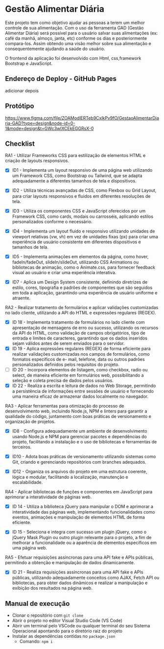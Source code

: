 # Gestão Alimentar Diária

Este projeto tem como objetivo ajudar as pessoas a terem um melhor controle de sua alimentação. Com o uso da ferramenta GAD (Gestão Alimentar Diária) será possível para o usuário salvar suas alimentações (ex: café da manhã, almoço, janta, etc) conforme os dias e posteriormente compara-los. Assim obtendo uma visão melhor sobre sua alimentação e consequentemente ajudando a saúde do usuário.

O frontend da aplicação foi desenvolvido com Html, css,framework Bootstrap e JavaScript.

## Endereço de Deploy - GitHub Pages

adicionar depois

## Protótipo

https://www.figma.com/file/ZOAModlERTeb9CxlkPv9fO/GestaoAlimentarDiaria-GAD?type=design&node-id=0-1&mode=design&t=GWc3wIXCEkEGGRsX-0

## Checklist

RA1 - Utilizar Frameworks CSS para estilização de elementos HTML e criação de layouts responsivos.
  - [X] ID1 - Implementa um layout responsivo de uma página web utilizando um Framework CSS, como Bootstrap ou Tailwind, que se adapta adequadamente a diferentes         tamanhos de tela e dispositivos.
  - [X] ID2 - Utiliza técnicas avançadas de CSS, como Flexbox ou Grid Layout, para criar layouts responsivos e fluidos em diferentes resoluções de tela.
  - [X] ID3 - Utiliza os componentes CSS e JavaScript oferecidos por um Framework CSS, como cards, modais ou carrosséis, aplicando estilos personalizados conforme o     necessário.
  - [X] ID4 - Implementa um layout fluido e responsivo utilizando unidades de viewport relativas (vw, vh) em vez de unidades fixas (px) para criar uma experiência de     usuário consistente em diferentes dispositivos e tamanhos de tela.
  - [X] ID5 - Implementa animações em elementos da página, como hover, fadeIn/fadeOut, slideIn/slideOut, utilizando CSS Animations ou bibliotecas de animação, como o     Animate.css, para fornecer feedback visual ao usuário e criar uma experiência interativa.
  
  - [X] ID7 - Aplica um Design System consistente, definindo diretrizes de estilo, cores, tipografia e padrões de componentes que são seguidos em toda a aplicação,       garantindo uma experiência de usuário uniforme e atraente.

RA2 - Realizar tratamento de formulários e aplicar validações customizadas no lado cliente, utilizando a API do HTML e expressões regulares (REGEX).
  - [X] ID 18 - Implementa tratamento de formulários no lado cliente com apresentação de mensagens de erro ou sucesso, utilizando os recursos da API do HTML, como        validação de campos obrigatórios, tipo de entrada e limites de caracteres, garantindo que os dados inseridos sejam válidos antes de serem enviados para o servidor.
  - [X] ID 19 - Aplica expressões regulares (REGEX) de forma eficiente para realizar validações customizadas nos campos de formulários, como formatos específicos de e-  mail, telefone, data ou outros padrões personalizados definidos pelos requisitos do projeto.
  - [ ] ID 20 - Incorpora elementos de listagem, como checkbox, radio ou select, de maneira eficiente em formulários web, possibilitando a seleção e coleta precisa de   dados  pelos usuários.
  - [X] ID 22 - Realiza a escrita e leitura de dados no Web Storage, permitindo a persistência de informações entre sessões de usuário e fornecendo uma maneira eficaz   de armazenar dados localmente no navegador.

RA3 - Aplicar ferramentas para otimização do processo de desenvolvimento web, incluindo Node.js, NPM e linters para garantir a qualidade do código, juntamento com boas práticas de versionamento e organização de projetos.
  - [X] ID8 - Configura adequadamente um ambiente de desenvolvimento usando Node.js e NPM para gerenciar pacotes e dependências do projeto, facilitando a instalação e    o uso de bibliotecas e ferramentas de terceiros.
 
  - [X] ID10 - Adota boas práticas de versionamento utilizando sistemas como Git, criando e gerenciando repositórios com branches adequados.
  
  - [X] ID12 - Organiza os arquivos do projeto em uma estrutura coerente, lógica e modular, facilitando a localização, manutenção e escalabilidade.


RA4 - Aplicar bibliotecas de funções e componentes em JavaScript para aprimorar a interatividade de páginas web.
  - [X] ID 14 - Utiliza a biblioteca jQuery para manipular o DOM e aprimorar a interatividade das páginas web, implementando funcionalidades como eventos, animações e   manipulação de elementos HTML de forma eficiente. 
  - [X] ID 15 - Seleciona e integra com sucesso um plugin jQuery, como o jQuery Mask Plugin ou outro plugin relevante para o projeto, a fim de melhorar a                 funcionalidade ou a aparência de elementos específicos em uma página web. 


RA5 - Efetuar requisições assíncronas para uma API fake e APIs públicas, permitindo a obtenção e manipulação de dados dinamicamente.
  - [X] ID 21 - Realiza requisições assíncronas para uma API fake e APIs públicas, utilizando adequadamente conceitos como AJAX, Fetch API ou bibliotecas, para obter      dados dinâmicos e realizar a manipulação e exibição dos resultados na página web.

## Manual de execução
- Clonar o repositório com `git clone`
- Abrir o projeto no editor Visual Studio Code (VS Code)
- Abrir um terminal pelo VSCode ou qualquer terminal do seu Sistema Operacional apontando para o diretório raiz do projeto 
- Instalar as dependências contidas no `package.json`
  - Comando: `npm i`
